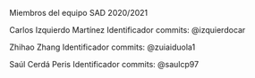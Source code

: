 Miembros del equipo SAD 2020/2021

Carlos Izquierdo Martínez
Identificador commits: @izquierdocar

Zhihao Zhang
Identificador commits: @zuiaiduola1

Saúl Cerdá Peris
Identificador commits: @saulcp97
